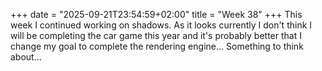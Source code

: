 +++
date = "2025-09-21T23:54:59+02:00"
title = "Week 38"
+++
This week I continued working on shadows. As it looks currently I don't think I will be completing the car game this year and it's probably better that I change my goal to complete the rendering engine... Something to think about...
